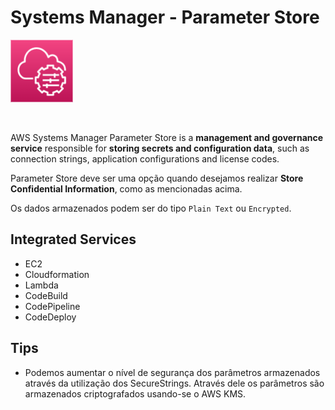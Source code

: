 # Systems Manager - Parameter Store

<img height=100px; alt="parameter_store_logo" src="../../../../images/systems-manager.png" />

<p>&nbsp;</p>

AWS Systems Manager Parameter Store is a **management and governance service** responsible for **storing secrets and configuration data**, such as connection strings, application configurations and license codes.

Parameter Store deve ser uma opção quando desejamos realizar **Store Confidential Information**, como as mencionadas acima.

Os dados armazenados podem ser do tipo ```Plain Text``` ou ```Encrypted```.

## Integrated Services

- EC2
- Cloudformation
- Lambda
- CodeBuild
- CodePipeline
- CodeDeploy

## Tips

- Podemos aumentar o nível de segurança dos parâmetros armazenados através da utilização dos SecureStrings. Através dele os parâmetros são armazenados criptografados usando-se o AWS KMS.